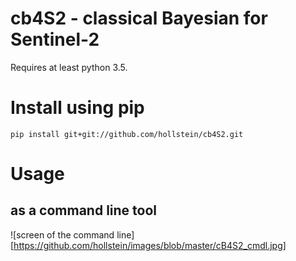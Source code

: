 # cb4S2 - classical Bayesian for Sentinel-2

Requires at least python 3.5.

# Install using pip

`pip install git+git://github.com/hollstein/cb4S2.git`

# Usage

## as a command line tool

![screen of the command line][https://github.com/hollstein/images/blob/master/cB4S2_cmdl.jpg]
